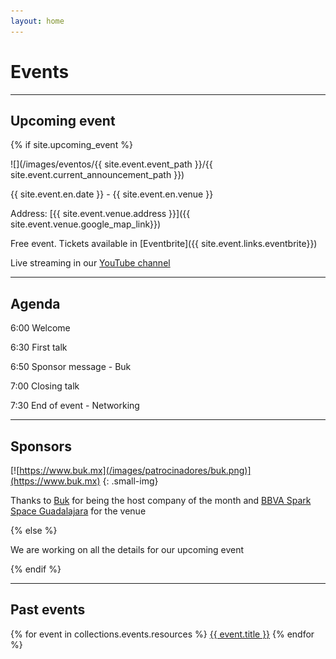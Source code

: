 ```yaml
---
layout: home
---
```


# Events

---

## Upcoming event

{% if site.upcoming_event %}

![](/images/eventos/{{ site.event.event_path }}/{{ site.event.current_announcement_path }})

{{ site.event.en.date }} - {{ site.event.en.venue }}

Address: [{{ site.event.venue.address }}]({{ site.event.venue.google_map_link}})

Free event. Tickets available in [Eventbrite]({{ site.event.links.eventbrite}})

Live streaming in our [YouTube channel]({{site.event.links.yotube}})

---

## Agenda

6:00 Welcome

6:30 First talk

6:50 Sponsor message - Buk

7:00 Closing talk

7:30 End of event - Networking

---

## Sponsors

[![https://www.buk.mx](/images/patrocinadores/buk.png)](https://www.buk.mx)
{: .small-img}

Thanks to [Buk](https://www.buk.mx) for being the host company of the month and [BBVA Spark Space Guadalajara](https://www.bbvaspark.com/contenido/es/spark-space/guadalajara/) for the venue

{% else %}

We are working on all the details for our upcoming event

{% endif %}

---

## Past events

{% for event in collections.events.resources %}
 <a href="{{ event.relative_url }}">{{ event.title }}</a>
{% endfor %}
